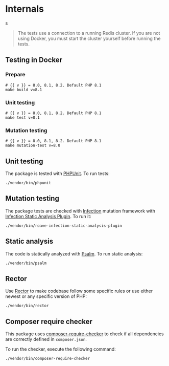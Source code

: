 # Internals

s

> The tests use a connection to a running Redis cluster. If you are not using Docker, you must start the cluster yourself before running the tests.

## Testing in Docker

### Prepare

```shell
# {{ v }} = 8.0, 8.1, 8.2. Default PHP 8.1
make build v=8.1
```

### Unit testing

```shell
# {{ v }} = 8.0, 8.1, 8.2. Default PHP 8.1
make test v=8.1
```

### Mutation testing

```shell
# {{ v }} = 8.0, 8.1, 8.2. Default PHP 8.1
make mutation-test v=8.0
```

## Unit testing

The package is tested with [PHPUnit](https://phpunit.de/). To run tests:

```shell
./vendor/bin/phpunit
```

## Mutation testing

The package tests are checked with [Infection](https://infection.github.io/) mutation framework with
[Infection Static Analysis Plugin](https://github.com/Roave/infection-static-analysis-plugin). To run it:

```shell
./vendor/bin/roave-infection-static-analysis-plugin
```

## Static analysis

The code is statically analyzed with [Psalm](https://psalm.dev/). To run static analysis:

```shell
./vendor/bin/psalm
```

## Rector

Use [Rector](https://github.com/rectorphp/rector) to make codebase follow some specific rules or
use either newest or any specific version of PHP:

```shell
./vendor/bin/rector
```

## Composer require checker

This package uses [composer-require-checker](https://github.com/maglnet/ComposerRequireChecker) to check if all dependencies are correctly defined in `composer.json`.

To run the checker, execute the following command:

```shell
./vendor/bin/composer-require-checker
```
